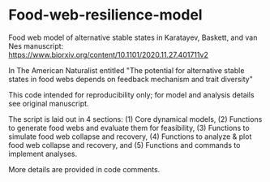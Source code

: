 # Food-web-resilience-model
Food web model of alternative stable states in Karatayev, Baskett, and van Nes manuscript: https://www.biorxiv.org/content/10.1101/2020.11.27.401711v2

In The American Naturalist entitled "The potential for alternative stable states in food webs depends on feedback mechanism and trait diversity"

This code intended for reproducibility only; for model and analysis details see original manuscript.

The script is laid out in 4 sections: (1) Core dynamical models, 
(2) Functions to generate food webs and evaluate them for feasibility, 
(3) Functions to simulate food web collapse and recovery, 
(4) Functions to analyze & plot food web collapse and recovery, and 
(5) Functions and commands to implement analyses. 

More details are provided in code comments.
